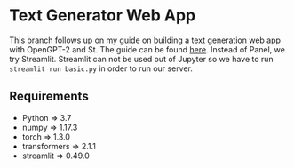 # Text Generator Web App

This branch follows up on my guide on building a text generation web app with OpenGPT-2 and St. The guide can be found [here](https://medium.com/@devkosal/build-a-text-generator-web-app-in-under-50-lines-of-python-9b63d47edabb). Instead of Panel, we try Streamlit. Streamlit can not be used out of Jupyter so we have to run ```streamlit run basic.py``` in order to run our server.

## Requirements
- Python => 3.7
- numpy =>  1.17.3 
- torch => 1.3.0 
- transformers => 2.1.1 
- streamlit => 0.49.0
